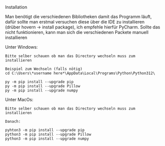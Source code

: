 Installation 

Man benötigt die verschiedenen Bibliotheken damit das Programm läuft, dafür sollte man erstmal versuchen diese über die IDE zu installieren (drüber hovern -> install package), ich empfehle hierfür PyCharm.
Sollte das nicht funktionieren, kann man sich die verschiedenen Packete manuell installieren

Unter Windows:

```
Bitte selber schauen ob man das Directory wechseln muss zum installieren 

Beispiel zum Wechseln (falls nötig)
cd C:\Users\*username here*\AppData\Local\Programs\Python\Python312\

py -m pip install --upgrade pip
py -m pip install --upgrade Pillow
py -m pip install --upgrade numpy
```

Unter MacOs:

```
Bitte selber schauen ob man das Directory wechseln muss zum installieren 

Danach:
  
pyhton3 -m pip install --upgrade pip
python3 -m pip install --upgrade Pillow
python3 -m pip install --upgrade numpy
```